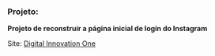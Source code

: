 ### Projeto: 

**Projeto de reconstruir a página inicial de login do Instagram**

Site: [Digital Innovation One](http://www.digitalinnovation.one/)
